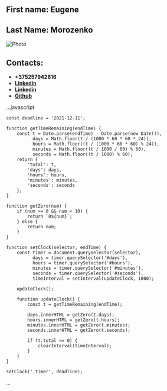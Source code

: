 ## First name: **Eugene** 
## Last Name: **Morozenko**
![Photo](https://sun9-34.userapi.com/impg/o0E91uCHZQV60VADn4BfqZYetQOoThWfbTG-6g/v2SpWsbsfdU.jpg?size=137x140&quality=96&proxy=1&sign=364a8c75f508f641399bd871fabc6c35&type=album)

## Contacts: 
- **+375257942616** 
- [**Linkedin**](https://www.linkedin.com/in/eugenemorozenko/)   
- [**Linkedin**](https://www.linkedin.com/in/eugenemorozenko/) 
- [**Github**](https://github.com/Front-Eugene)

...javascript
    
    const deadline = '2021-12-11';

    function getTimeRemaining(endTime) {
        const t = Date.parse(endTime) - Date.parse(new Date()),
              days = Math.floor(t / (1000 * 60 * 60 * 24)),
              hours = Math.floor((t / (1000 * 60 * 60) % 24)),
              minutes = Math.floor((t / 1000 / 60) % 60),
              seconds = Math.floor((t / 1000) % 60);
        return {
            'total': t,
            'days': days,
            'hours': hours,
            'minutes': minutes,
            'seconds': seconds
        };
    }

    function getZero(num) {
        if (num >= 0 && num < 10) {
            return `0${num}`;
        } else {
            return num;
        }
    }

    function setClock(selector, endTime) {
        const timer = document.querySelector(selector),
              days = timer.querySelector('#days'),
              hours = timer.querySelector('#hours'),
              minutes = timer.querySelector('#minutes'),
              seconds = timer.querySelector('#seconds'),
              timeInterval = setInterval(updateClock, 1000);

        updateClock();

        function updateClock() {
            const t = getTimeRemaining(endTime);

            days.innerHTML = getZero(t.days);
            hours.innerHTML = getZero(t.hours);
            minutes.innerHTML = getZero(t.minutes);
            seconds.innerHTML = getZero(t.seconds);

            if (t.total <= 0) {
                clearInterval(timeInterval);
            }
        }
    }

    setClock('.timer', deadline);
...
